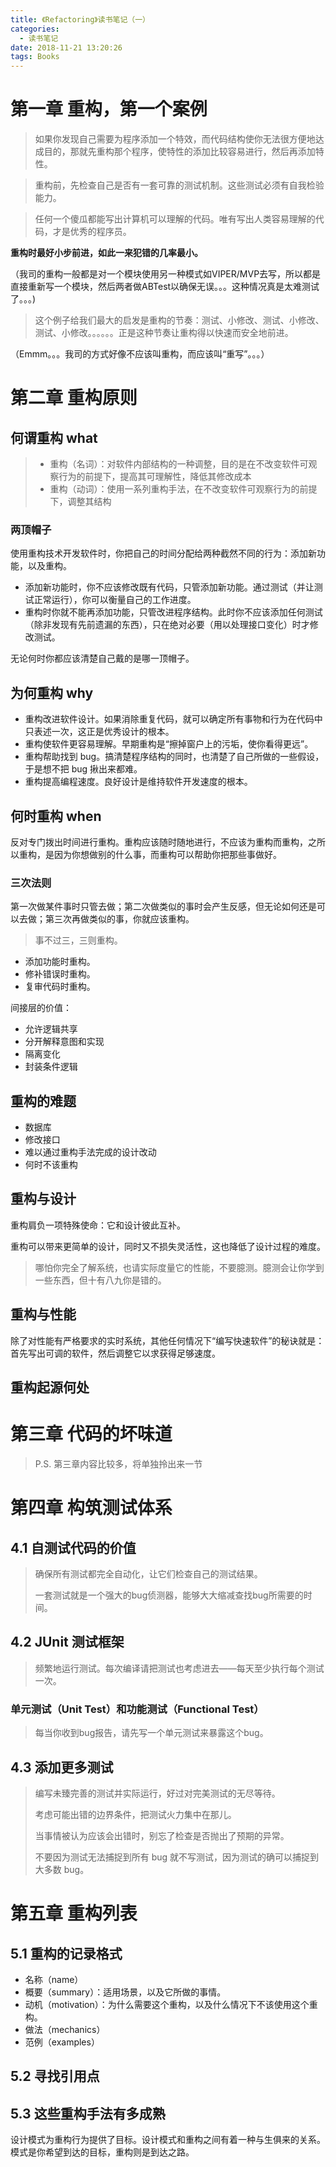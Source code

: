 ```yaml
---
title: 《Refactoring》读书笔记（一）
categories:
  - 读书笔记
date: 2018-11-21 13:20:26
tags: Books
---
```

<!-- more -->

# 第一章 重构，第一个案例

> 如果你发现自己需要为程序添加一个特效，而代码结构使你无法很方便地达成目的，那就先重构那个程序，使特性的添加比较容易进行，然后再添加特性。

> 重构前，先检查自己是否有一套可靠的测试机制。这些测试必须有自我检验能力。

> 任何一个傻瓜都能写出计算机可以理解的代码。唯有写出人类容易理解的代码，才是优秀的程序员。

**重构时最好小步前进，如此一来犯错的几率最小。**

（我司的重构一般都是对一个模块使用另一种模式如VIPER/MVP去写，所以都是直接重新写一个模块，然后两者做ABTest以确保无误。。。这种情况真是太难测试了。。。)

> 这个例子给我们最大的启发是重构的节奏：测试、小修改、测试、小修改、测试、小修改。。。。。。正是这种节奏让重构得以快速而安全地前进。

（Emmm。。。我司的方式好像不应该叫重构，而应该叫“重写”。。。）

# 第二章 重构原则

## 何谓重构 what

> * 重构（名词）：对软件内部结构的一种调整，目的是在不改变软件可观察行为的前提下，提高其可理解性，降低其修改成本
> * 重构（动词）：使用一系列重构手法，在不改变软件可观察行为的前提下，调整其结构

### 两顶帽子

使用重构技术开发软件时，你把自己的时间分配给两种截然不同的行为：添加新功能，以及重构。

- 添加新功能时，你不应该修改既有代码，只管添加新功能。通过测试（并让测试正常运行），你可以衡量自己的工作进度。
- 重构时你就不能再添加功能，只管改进程序结构。此时你不应该添加任何测试（除非发现有先前遗漏的东西），只在绝对必要（用以处理接口变化）时才修改测试。

无论何时你都应该清楚自己戴的是哪一顶帽子。

## 为何重构 why

- 重构改进软件设计。如果消除重复代码，就可以确定所有事物和行为在代码中只表述一次，这正是优秀设计的根本。
- 重构使软件更容易理解。早期重构是“擦掉窗户上的污垢，使你看得更远”。
- 重构帮助找到 bug。搞清楚程序结构的同时，也清楚了自己所做的一些假设，于是想不把 bug 揪出来都难。
- 重构提高编程速度。良好设计是维持软件开发速度的根本。

## 何时重构 when

反对专门拨出时间进行重构。重构应该随时随地进行，不应该为重构而重构，之所以重构，是因为你想做别的什么事，而重构可以帮助你把那些事做好。

### 三次法则

第一次做某件事时只管去做；第二次做类似的事时会产生反感，但无论如何还是可以去做；第三次再做类似的事，你就应该重构。

> 事不过三，三则重构。

* 添加功能时重构。
* 修补错误时重构。
* 复审代码时重构。

间接层的价值：

* 允许逻辑共享
* 分开解释意图和实现
* 隔离变化
* 封装条件逻辑

## 重构的难题

* 数据库
* 修改接口
* 难以通过重构手法完成的设计改动
* 何时不该重构

## 重构与设计

重构肩负一项特殊使命：它和设计彼此互补。

重构可以带来更简单的设计，同时又不损失灵活性，这也降低了设计过程的难度。

> 哪怕你完全了解系统，也请实际度量它的性能，不要臆测。臆测会让你学到一些东西，但十有八九你是错的。

## 重构与性能

除了对性能有严格要求的实时系统，其他任何情况下“编写快速软件”的秘诀就是：首先写出可调的软件，然后调整它以求获得足够速度。

## 重构起源何处

# 第三章 代码的坏味道

> P.S. 第三章内容比较多，将单独拎出来一节

# 第四章 构筑测试体系

## 4.1 自测试代码的价值

> 确保所有测试都完全自动化，让它们检查自己的测试结果。
>
> 一套测试就是一个强大的bug侦测器，能够大大缩减查找bug所需要的时间。

## 4.2 JUnit 测试框架

> 频繁地运行测试。每次编译请把测试也考虑进去——每天至少执行每个测试一次。

### 单元测试（Unit Test）和功能测试（Functional Test）

> 每当你收到bug报告，请先写一个单元测试来暴露这个bug。

## 4.3 添加更多测试

> 编写未臻完善的测试并实际运行，好过对完美测试的无尽等待。
>
> 考虑可能出错的边界条件，把测试火力集中在那儿。
>
> 当事情被认为应该会出错时，别忘了检查是否抛出了预期的异常。
>
> 不要因为测试无法捕捉到所有 bug 就不写测试，因为测试的确可以捕捉到大多数 bug。

# 第五章 重构列表

## 5.1 重构的记录格式

* 名称（name）
* 概要（summary）：适用场景，以及它所做的事情。
* 动机（motivation）：为什么需要这个重构，以及什么情况下不该使用这个重构。
* 做法（mechanics）
* 范例（examples）

## 5.2 寻找引用点

## 5.3 这些重构手法有多成熟

设计模式为重构行为提供了目标。设计模式和重构之间有着一种与生俱来的关系。模式是你希望到达的目标，重构则是到达之路。


